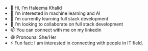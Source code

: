 - 👋 Hi, I’m Haleema Khalid
- 👀 I’m interested in machine learning and AI
- 🌱 I’m currently learning full stack development
- 💞️ I’m looking to collaborate on full stack development
- 📫 You can connect with me on my linkedin
- 😄 Pronouns: She/Her
- ⚡ Fun fact: I am interested in connecting with people in IT field.

<!---
Haleemab14/Haleemab14 is a ✨ special ✨ repository because its `README.md` (this file) appears on your GitHub profile.
You can click the Preview link to take a look at your changes.
--->
